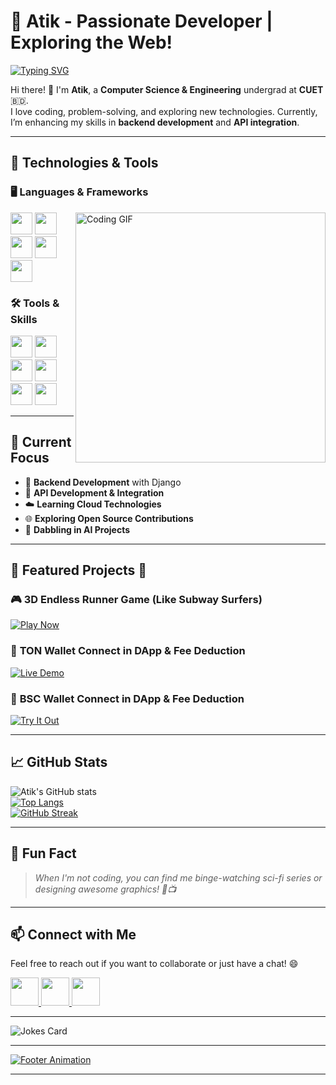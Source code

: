 # 🌟 **Atik - Passionate Developer | Exploring the Web!**

[![Typing SVG](https://readme-typing-svg.demolab.com/?lines=A+Passionate+Developer.;Exploring+the+Web!&center=true&width=500&height=50&font=Fira+Code&color=FFD700&vCenter=true&pause=1000&repeat=true)](https://git.io/typing-svg)

Hi there! 👋 I'm **Atik**, a **Computer Science & Engineering** undergrad at **CUET** 🇧🇩.  
I love coding, problem-solving, and exploring new technologies. Currently, I’m enhancing my skills in **backend development** and **API integration**.

---

## 🚀 **Technologies & Tools**

### 🖥️ **Languages & Frameworks**
<img width=400px align="right" src="https://media1.giphy.com/media/v1.Y2lkPTc5MGI3NjExZHQ5MmdicXZ2YXphaHVqbDlqdjVra2dydzZpZ2VtZ2N6eHlhZWg5MCZlcD12MV9pbnRlcm5hbF9naWZfYnlfaWQmY3Q9Zw/5Zesu5VPNGJlm/200.webp" alt="Coding GIF">

<p align="left">
  <img src="https://img.shields.io/badge/Python-3776AB?style=for-the-badge&logo=python&logoColor=white" height="35"/>
  <img src="https://img.shields.io/badge/Django-092E20?style=for-the-badge&logo=django&logoColor=white" height="35"/>
  <img src="https://img.shields.io/badge/JavaScript-F7DF1E?style=for-the-badge&logo=javascript&logoColor=black" height="35"/>
  <img src="https://img.shields.io/badge/HTML5-E34F26?style=for-the-badge&logo=html5&logoColor=white" height="35"/>
  <img src="https://img.shields.io/badge/CSS3-1572B6?style=for-the-badge&logo=css3&logoColor=white" height="35"/>
</p>

### 🛠️ **Tools & Skills**
<p align="left">
  <img src="https://img.shields.io/badge/API%20Integration-009688?style=for-the-badge&logo=openapi&logoColor=white" height="35"/>
  <img src="https://img.shields.io/badge/Blockchain-121D33?style=for-the-badge&logo=blockchaindotcom&logoColor=white" height="35"/>
  <img src="https://img.shields.io/badge/AI%20Integration-8B0000?style=for-the-badge&logo=openai&logoColor=white" height="35"/>
  <img src="https://img.shields.io/badge/Workflow%20Automation-FF9800?style=for-the-badge&logo=zapier&logoColor=white" height="35"/>
  <img src="https://img.shields.io/badge/Photoshop-31A8FF?style=for-the-badge&logo=adobephotoshop&logoColor=white" height="35"/>
  <img src="https://img.shields.io/badge/VS%20Code-007ACC?style=for-the-badge&logo=visualstudiocode&logoColor=white" height="35"/>
</p>

---

## 🌟 **Current Focus**
- 🚀 **Backend Development** with Django  
- 🔗 **API Development & Integration**  
- ☁️ **Learning Cloud Technologies**  
- 🌐 **Exploring Open Source Contributions**  
- 🤖 **Dabbling in AI Projects**  

---

## 📂 **Featured Projects** 🚀

### 🎮 **3D Endless Runner Game (Like Subway Surfers)**
[![Play Now](https://img.shields.io/badge/Play-FF5722?style=for-the-badge&logo=steam&logoColor=white)](https://doura3d.netlify.app)

### 🔗 **TON Wallet Connect in DApp & Fee Deduction**
[![Live Demo](https://img.shields.io/badge/Demo-4CAF50?style=for-the-badge&logo=bitcoin&logoColor=white)](https://ton-connect.netlify.app)

### 🏦 **BSC Wallet Connect in DApp & Fee Deduction**
[![Try It Out](https://img.shields.io/badge/Try%20It-Out-2196F3?style=for-the-badge&logo=binance&logoColor=white)](https://bsc-connect.netlify.app)

---

## 📈 **GitHub Stats**

![Atik's GitHub stats](https://github-readme-stats.vercel.app/api?username=ae-atik&show_icons=true&theme=radical)  
[![Top Langs](https://github-readme-stats.vercel.app/api/top-langs/?username=ae-atik&layout=compact&theme=radical)](https://github.com/anuraghazra/github-readme-stats)  
[![GitHub Streak](https://github-readme-streak-stats.herokuapp.com/?user=ae-atik&theme=radical)](https://git.io/streak-stats)

---

## 🤖 **Fun Fact**
> _When I'm not coding, you can find me binge-watching sci-fi series or designing awesome graphics! 🎨📺_

---

## 📫 **Connect with Me**

Feel free to reach out if you want to collaborate or just have a chat! 😄

<p align="left">
  <a href="mailto:atik31174@gmail.com" target="_blank">
    <img src="https://img.shields.io/badge/Gmail-D14836?style=for-the-badge&logo=gmail&logoColor=white" height="45"/>
  </a>
  <a href="https://www.fiverr.com/ae_atik/" target="_blank">
    <img src="https://img.shields.io/badge/Fiverr-1DBF73?style=for-the-badge&logo=fiverr&logoColor=white" height="45"/>
  </a>
  <a href="https://www.linkedin.com/in/ae-atik/" target="_blank">
    <img src="https://img.shields.io/badge/LinkedIn-0077B5?style=for-the-badge&logo=linkedin&logoColor=white" height="45"/>
  </a>
</p>

---

![Jokes Card](https://readme-jokes.vercel.app/api?theme=radical)

---

[![Footer Animation](https://readme-typing-svg.demolab.com/?lines=Thanks+for+visiting+my+profile!!&center=true&width=500&height=50&font=Fira+Code&color=FFD700&vCenter=true&pause=1000&repeat=true)](https://git.io/typing-svg)

---
